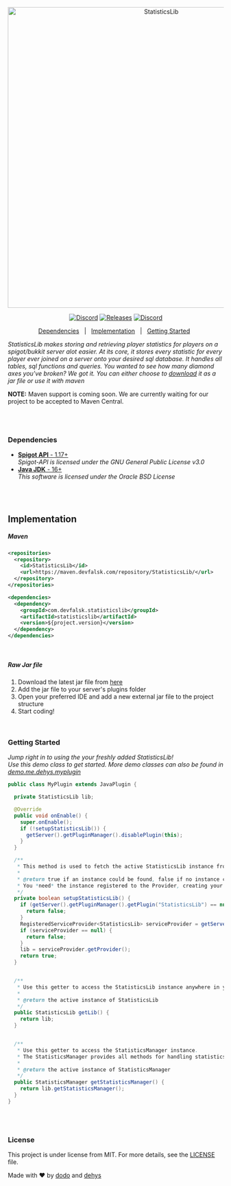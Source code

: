 <div align="center" id="top"> 
  <img src="https://cdn.dehys.com/StatisticsLib/statisticslib-logo.svg" width="700px" alt="StatisticsLib" />
</div>

<p align="center">
  <a href="https://discord.gg/DdnayChh4g"><img alt="Discord" src="https://img.shields.io/discord/298480981441118208?color=%237289DA&label=%20%E2%80%8E%20%E2%80%8E%20%E2%80%8EDiscord%20%E2%80%8E&logo=Discord&logoColor=%237289DA&style=flat-square"></a>
  <a href="https://github.com/devflask/StatisticsLib/releases"><img alt="Releases" src="https://img.shields.io/github/v/release/devflask/StatisticsLib?color=%2354f95f&label=Latest%20Release&logo=GitHub&logoColor=%2354f95f&style=flat-square"></a>
  <a href="https://en.wikipedia.org/wiki/MIT_License"><img alt="Discord" src="https://img.shields.io/github/license/devflask/StatisticsLib?color=%23f9a154&label=License&style=flat-square"></a>
</p>
<p align="center">
  <a href="https://github.com/devflask/StatisticsLib/blob/pilot/README.md#dependencies">Dependencies</a> &#xa0; | &#xa0;
  <a href="https://github.com/devflask/StatisticsLib/blob/pilot/README.md#implementation">Implementation</a> &#xa0; | &#xa0;
  <a href="https://github.com/devflask/StatisticsLib/tree/pilot#getting-started">Getting Started</a> &#xa0;
</p>

*StatisticsLib makes storing and retrieving player statistics for players on a spigot/bukkit server alot easier. At its core, it stores every statistic for every player ever joined on a server onto your desired sql database. It handles all tables, sql functions and queries. You wanted to see how many diamond axes you've broken? We got it. You can either choose to [download](https://github.com/devflask/StatisticsLib/releases) it as a jar file or use it with maven*

**NOTE:** Maven support is coming soon. We are currently waiting for our project to be accepted to Maven Central.

<br>
<br>

### Dependencies ###
- [**Spigot API** - 1.17+](https://hub.spigotmc.org/jenkins/job/BuildTools/)<br>
  *Spigot-API is licensed under the GNU General Public License v3.0*<br>
- [**Java JDK** - 16+](https://www.oracle.com/java/technologies/javase/jdk16-archive-downloads.html)<br>
  *This software is licensed under the Oracle BSD License*
  
<br>
<br>

## Implementation ##

<h5>Maven</h5>

```xml
<repositories>
  <repository>
    <id>StatisticsLib</id>
    <url>https://maven.devfalsk.com/repository/StatisticsLib/</url>
  </repository>
</repositories>

<dependencies>
  <dependency>
    <groupId>com.devfalsk.statisticslib</groupId>
    <artifactId>statisticslib</artifactId>
    <version>${project.version}</version>
  </dependency>
</dependencies>
```

<br>


<h5>Raw Jar file</h5>

1. Download the latest jar file from [here](https://github.com/devflask/statisticslib/releases)
2. Add the jar file to your server's plugins folder
3. Open your preferred IDE and add a new external jar file to the project structure
4. Start coding!

<br>

### Getting Started ###

*Jump right in to using the your freshly added StatisticsLib!*
<br>
*Use this demo class to get started. More demo classes can also be found in [demo.me.dehys.myplugin](/src/demo/java/me/dehys/myplugin/MyPlugin.java)*

```java
public class MyPlugin extends JavaPlugin {

  private StatisticsLib lib;

  @Override
  public void onEnable() {
    super.onEnable();
    if (!setupStatisticsLib()) {
      getServer().getPluginManager().disablePlugin(this);
    }
  }

  /**
   * This method is used to fetch the active StatisticsLib instance from Bukkit's RegisteredServiceProvider
   *
   * @return true if an instance could be found, false if no instance could be found. In this case disable your statisticsPlugin.
   * You *need* the instance registered to the Provider, creating your own instance can lead to loss of data
   */
  private boolean setupStatisticsLib() {
    if (getServer().getPluginManager().getPlugin("StatisticsLib") == null) {
      return false;
    }
    RegisteredServiceProvider<StatisticsLib> serviceProvider = getServer().getServicesManager().getRegistration(StatisticsLib.class);
    if (serviceProvider == null) {
      return false;
    }
    lib = serviceProvider.getProvider();
    return true;
  }


  /**
   * Use this getter to access the StatisticsLib instance anywhere in your statisticsPlugin
   *
   * @return the active instance of StatisticsLib
   */
  public StatisticsLib getLib() {
    return lib;
  }


  /**
   * Use this getter to access the StatisticsManager instance.
   * The StatisticsManager provides all methods for handling statistics, most importantly, for retrieving them
   *
   * @return the active instance of StatisticsManager
   */
  public StatisticsManager getStatisticsManager() {
    return lib.getStatisticsManager();
  }
}
```

<br>
<br>

### License ###

This project is under license from MIT. For more details, see the [LICENSE](LICENSE.md) file.


Made with :heart: by <a href="https://github.com/overdodo" target="_blank">dodo</a> and <a href="https://github.com/dehys" target="_blank">dehys</a>
